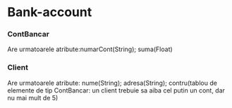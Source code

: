 # Bank-account

### ContBancar
Are urmatoarele atribute:numarCont(String);
suma(Float)

### Client
Are urmatoarele atribute: nume(String); adresa(String); contru(tablou de elemente de tip ContBancar: un client trebuie sa aiba cel putin un cont, dar nu mai mult de 5)
